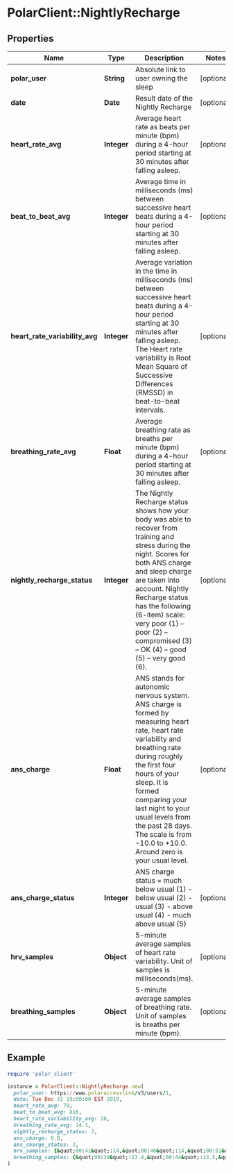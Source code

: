 # PolarClient::NightlyRecharge

## Properties

| Name | Type | Description | Notes |
| ---- | ---- | ----------- | ----- |
| **polar_user** | **String** | Absolute link to user owning the sleep | [optional] |
| **date** | **Date** | Result date of the Nightly Recharge | [optional] |
| **heart_rate_avg** | **Integer** | Average heart rate as beats per minute (bpm) during a 4-hour period starting at 30 minutes after falling asleep. | [optional] |
| **beat_to_beat_avg** | **Integer** | Average time in milliseconds (ms) between successive heart beats during a 4-hour period starting at 30 minutes after falling asleep. | [optional] |
| **heart_rate_variability_avg** | **Integer** | Average variation in the time in milliseconds (ms) between successive heart beats during a 4-hour period starting at 30 minutes after falling asleep. The Heart rate variability is Root Mean Square of Successive Differences (RMSSD) in beat-to-beat intervals. | [optional] |
| **breathing_rate_avg** | **Float** | Average breathing rate as breaths per minute (bpm) during a 4-hour period starting at 30 minutes after falling asleep. | [optional] |
| **nightly_recharge_status** | **Integer** | The Nightly Recharge status shows how your body was able to recover from training and stress during the night. Scores for both ANS charge and sleep charge are taken into account. Nightly Recharge status has the following (6-item) scale: very poor (1) – poor (2) – compromised (3) – OK (4) – good (5) – very good (6). | [optional] |
| **ans_charge** | **Float** | ANS stands for autonomic nervous system. ANS charge is formed by measuring heart rate, heart rate variability and breathing rate during roughly the first four hours of your sleep. It is formed comparing your last night to your usual levels from the past 28 days. The scale is from -10.0 to +10.0. Around zero is your usual level. | [optional] |
| **ans_charge_status** | **Integer** | ANS charge status &#x3D; much below usual (1) - below usual (2) - usual (3) - above usual (4) - much above usual (5) | [optional] |
| **hrv_samples** | **Object** | 5-minute average samples of heart rate variability. Unit of samples is milliseconds(ms). | [optional] |
| **breathing_samples** | **Object** | 5-minute average samples of breathing rate. Unit of samples is breaths per minute (bpm). | [optional] |

## Example

```ruby
require 'polar_client'

instance = PolarClient::NightlyRecharge.new(
  polar_user: https://www.polaraccesslink/v3/users/1,
  date: Tue Dec 31 19:00:00 EST 2019,
  heart_rate_avg: 70,
  beat_to_beat_avg: 816,
  heart_rate_variability_avg: 28,
  breathing_rate_avg: 14.1,
  nightly_recharge_status: 3,
  ans_charge: 0.0,
  ans_charge_status: 3,
  hrv_samples: {&quot;00:41&quot;:14,&quot;00:46&quot;:14,&quot;00:51&quot;:15},
  breathing_samples: {&quot;00:39&quot;:13.4,&quot;00:44&quot;:13.5,&quot;00:49&quot;:13.5}
)
```

